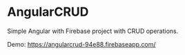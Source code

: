 # AngularCRUD

Simple Angular with Firebase project with CRUD operations. 

Demo:
https://angularcrud-94e88.firebaseapp.com/